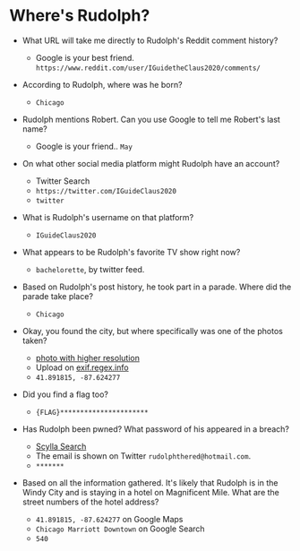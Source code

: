 # Where's Rudolph?

- What URL will take me directly to Rudolph's Reddit comment history?

	- Google is your best friend. `https://www.reddit.com/user/IGuidetheClaus2020/comments/`

- According to Rudolph, where was he born?

	- `Chicago`

- Rudolph mentions Robert.  Can you use Google to tell me Robert's last name?

	- Google is your friend.. `May`
- On what other social media platform might Rudolph have an account?
	- Twitter Search
	- `https://twitter.com/IGuideClaus2020`
	- `twitter`

- What is Rudolph's username on that platform?

	- `IGuideClaus2020`

- What appears to be Rudolph's favorite TV show right now?

	- `bachelorette`, by twitter feed.

- Based on Rudolph's post history, he took part in a parade.  Where did the parade take place?

	- `Chicago`

- Okay, you found the city, but where specifically was one of the photos taken?

	- [photo with higher resolution](https://twitter.com/IGuideClaus2020/status/1331615839318138883)
	- Upload on [exif.regex.info](http://exif.regex.info)
	- `41.891815, -87.624277`

- Did you find a flag too?

	- `{FLAG}**********************`

- Has Rudolph been pwned? What password of his appeared in a breach?

	- [Scylla Search](https://scylla.sh/api)
	- The email is shown on Twitter `rudolphthered@hotmail.com`.
	- `*******`

- Based on all the information gathered.  It's likely that Rudolph is in the Windy City and is staying in a hotel on Magnificent Mile.  What are the street numbers of the hotel address?

	- `41.891815, -87.624277` on Google Maps
	- `Chicago Marriott Downtown` on Google Search
	- `540`
